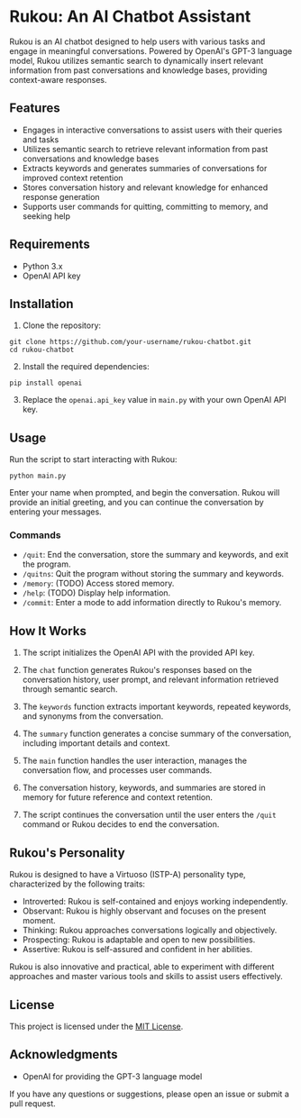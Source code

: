 # Rukou: An AI Chatbot Assistant

Rukou is an AI chatbot designed to help users with various tasks and engage in meaningful conversations. Powered by OpenAI's GPT-3 language model, Rukou utilizes semantic search to dynamically insert relevant information from past conversations and knowledge bases, providing context-aware responses.

## Features

- Engages in interactive conversations to assist users with their queries and tasks
- Utilizes semantic search to retrieve relevant information from past conversations and knowledge bases
- Extracts keywords and generates summaries of conversations for improved context retention
- Stores conversation history and relevant knowledge for enhanced response generation
- Supports user commands for quitting, committing to memory, and seeking help

## Requirements

- Python 3.x
- OpenAI API key

## Installation

1. Clone the repository:

```
git clone https://github.com/your-username/rukou-chatbot.git
cd rukou-chatbot
```

2. Install the required dependencies:

```
pip install openai
```

3. Replace the `openai.api_key` value in `main.py` with your own OpenAI API key.

## Usage

Run the script to start interacting with Rukou:

```
python main.py
```

Enter your name when prompted, and begin the conversation. Rukou will provide an initial greeting, and you can continue the conversation by entering your messages.

### Commands

- `/quit`: End the conversation, store the summary and keywords, and exit the program.
- `/quitns`: Quit the program without storing the summary and keywords.
- `/memory`: (TODO) Access stored memory.
- `/help`: (TODO) Display help information.
- `/commit`: Enter a mode to add information directly to Rukou's memory.

## How It Works

1. The script initializes the OpenAI API with the provided API key.

2. The `chat` function generates Rukou's responses based on the conversation history, user prompt, and relevant information retrieved through semantic search.

3. The `keywords` function extracts important keywords, repeated keywords, and synonyms from the conversation.

4. The `summary` function generates a concise summary of the conversation, including important details and context.

5. The `main` function handles the user interaction, manages the conversation flow, and processes user commands.

6. The conversation history, keywords, and summaries are stored in memory for future reference and context retention.

7. The script continues the conversation until the user enters the `/quit` command or Rukou decides to end the conversation.

## Rukou's Personality

Rukou is designed to have a Virtuoso (ISTP-A) personality type, characterized by the following traits:

- Introverted: Rukou is self-contained and enjoys working independently.
- Observant: Rukou is highly observant and focuses on the present moment.
- Thinking: Rukou approaches conversations logically and objectively.
- Prospecting: Rukou is adaptable and open to new possibilities.
- Assertive: Rukou is self-assured and confident in her abilities.

Rukou is also innovative and practical, able to experiment with different approaches and master various tools and skills to assist users effectively.

## License

This project is licensed under the [MIT License](LICENSE).

## Acknowledgments

- OpenAI for providing the GPT-3 language model

If you have any questions or suggestions, please open an issue or submit a pull request.
